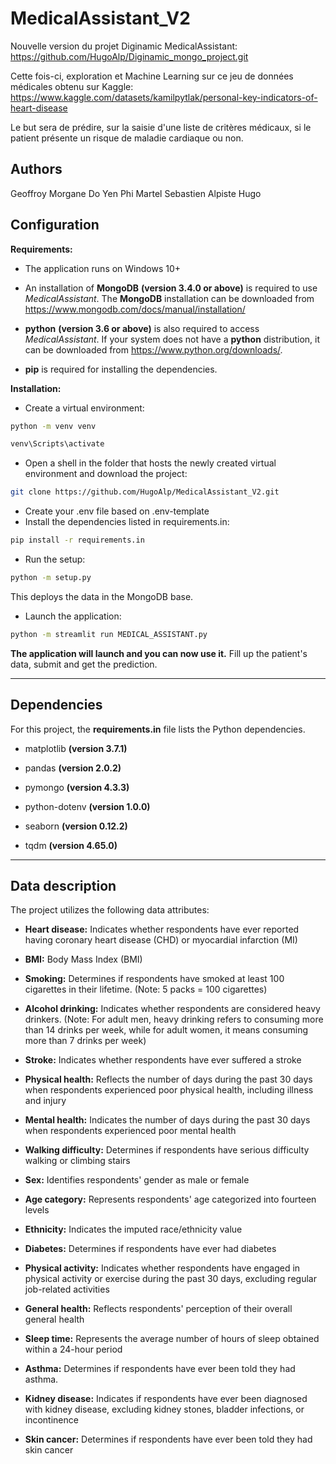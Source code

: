 # **MedicalAssistant_V2**
Nouvelle version du projet Diginamic MedicalAssistant: https://github.com/HugoAlp/Diginamic_mongo_project.git

Cette fois-ci, exploration et Machine Learning sur ce jeu de données médicales obtenu sur Kaggle:
https://www.kaggle.com/datasets/kamilpytlak/personal-key-indicators-of-heart-disease

Le but sera de prédire, sur la saisie d'une liste de critères médicaux, si le patient présente un risque de maladie cardiaque ou non.

## **Authors**

Geoffroy Morgane
Do Yen Phi
Martel Sebastien 
Alpiste Hugo

## **Configuration**

**Requirements:**

- The application runs on Windows 10+

- An installation of **MongoDB** **(version 3.4.0 or above)** is required to use _MedicalAssistant_. The **MongoDB** installation can be downloaded from https://www.mongodb.com/docs/manual/installation/
- **python** **(version 3.6 or above)** is also required to access _MedicalAssistant_. If your system does not have a **python** distribution, it can be downloaded from https://www.python.org/downloads/.
- **pip** is required for installing the dependencies.

**Installation:**

- Create a virtual environment:

```sh
python -m venv venv
```

```sh
venv\Scripts\activate
```

- Open a shell in the folder that hosts the newly created virtual environment and download the project:

```sh
git clone https://github.com/HugoAlp/MedicalAssistant_V2.git
```

- Create your .env file based on .env-template
- Install the dependencies listed in requirements.in:

```sh
pip install -r requirements.in
```

- Run the setup:
```sh
python -m setup.py
```
This deploys the data in the MongoDB base.
- Launch the application:
```sh
python -m streamlit run MEDICAL_ASSISTANT.py
```
**The application will launch and you can now use it.**
Fill up the patient's data, submit and get the prediction.

---

## **Dependencies**

For this project, the **requirements.in** file lists the Python dependencies.

- matplotlib **(version 3.7.1)**

- pandas **(version 2.0.2)**

- pymongo **(version 4.3.3)**

- python-dotenv **(version 1.0.0)**

- seaborn **(version 0.12.2)**

- tqdm **(version 4.65.0)**

---

## **Data description**

The project utilizes the following data attributes:

- **Heart disease:** Indicates whether respondents have ever reported having coronary heart disease (CHD) or myocardial infarction (MI)

- **BMI:** Body Mass Index (BMI)

- **Smoking:** Determines if respondents have smoked at least 100 cigarettes in their lifetime. (Note: 5 packs = 100 cigarettes)

- **Alcohol drinking:** Indicates whether respondents are considered heavy drinkers. (Note: For adult men, heavy drinking refers to consuming more than 14 drinks per week, while for adult women, it means consuming more than 7 drinks per week)

- **Stroke:** Indicates whether respondents have ever suffered a stroke

- **Physical health:** Reflects the number of days during the past 30 days when respondents experienced poor physical health, including illness and injury

- **Mental health:** Indicates the number of days during the past 30 days when respondents experienced poor mental health

- **Walking difficulty:** Determines if respondents have serious difficulty walking or climbing stairs

- **Sex:** Identifies respondents' gender as male or female

- **Age category:** Represents respondents' age categorized into fourteen levels

- **Ethnicity:** Indicates the imputed race/ethnicity value

- **Diabetes:** Determines if respondents have ever had diabetes

- **Physical activity:** Indicates whether respondents have engaged in physical activity or exercise during the past 30 days, excluding regular job-related activities

- **General health:** Reflects respondents' perception of their overall general health

- **Sleep time:** Represents the average number of hours of sleep obtained within a 24-hour period

- **Asthma:** Determines if respondents have ever been told they had asthma.

- **Kidney disease:** Indicates if respondents have ever been diagnosed with kidney disease, excluding kidney stones, bladder infections, or incontinence

- **Skin cancer:** Determines if respondents have ever been told they had skin cancer
